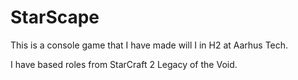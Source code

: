 # StarScape

This is a console game that I have made will I in H2 at Aarhus Tech.

I have based roles from StarCraft 2 Legacy of the Void.